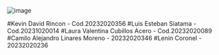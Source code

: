 ![image](https://github.com/user-attachments/assets/38d81614-2d5c-40bb-b2c6-95496c1ba88d)



#Kevin David Rincon - Cod.20232020356
#Luis Esteban Siatama -Cod.20231020014
#Laura Valentina Cubillos Acero - Cod.20232020089
#Camilo Alejandro Linares Moreno - 20232020346
#Lenin Coronel - 20232020236
